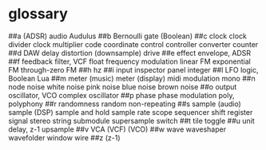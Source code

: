 # glossary

##a
(ADSR)
audio
Audulus
##b
Bernoulli gate
(Boolean)
##c
clock
clock divider
clock multiplier
code
coordinate
control
controller
converter
counter
##d
DAW
delay
distortion
(downsample)
drive
##e
effect
envelope, ADSR
##f
feedback
filter, VCF
float
frequency modulation
	linear FM
	exponential FM
	through-zero FM
##h
hz
##i
input
inspector panel
integer
##l
LFO
logic, Boolean
Lua
##m
meter (music)
meter (display)
midi
modulation
mono
##n
node
noise
	white noise
	pink noise
	blue noise
	brown noise
##o
output
oscillator, VCO
	complex oscillator
##p
phase
phase modulation
poly, polyphony
##r
randomness
random non-repeating
##s
sample (audio)
sample (DSP)
sample and hold
sample rate
scope
sequencer
shift register
signal
stereo
string
submodule
supersample
switch
##t
tile
toggle
##u
unit delay, z-1
upsample
##v
VCA
(VCF)
(VCO)
##w
wave
waveshaper
wavefolder
window
wire
##z
(z-1)
